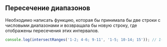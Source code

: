 ## Пересечение диапазонов

Необходимо написать функцию, которая бы принимала бы две строки с числовыми диапазонами и возвращала бы новую строку, где отображены пересечения этих интервалов.

```js
console.log(intersectRanges('1-2; 4-6; 9-11', '1-5; 10-14; 15')); // 1-2; 4-5; 10-11 
```